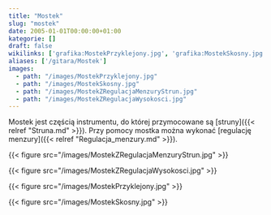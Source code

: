 ```yaml
---
title: "Mostek"
slug: "mostek"
date: 2005-01-01T00:00:00+01:00
kategorie: []
draft: false
wikilinks: ['grafika:MostekPrzyklejony.jpg', 'grafika:MostekSkosny.jpg', 'grafika:MostekZRegulacjaMenzuryStrun.jpg', 'grafika:MostekZRegulacjaWysokosci.jpg', 'regulacja_menzury', 'struna']
aliases: ['/gitara/Mostek']
images:
  - path: "/images/MostekPrzyklejony.jpg"
  - path: "/images/MostekSkosny.jpg"
  - path: "/images/MostekZRegulacjaMenzuryStrun.jpg"
  - path: "/images/MostekZRegulacjaWysokosci.jpg"
---
```

Mostek jest częścią instrumentu, do której przymocowane są
[struny]({{< relref "Struna.md" >}}). Przy pomocy mostka można wykonać [regulację
menzury]({{< relref "Regulacja_menzury.md" >}}).

{{< figure src="/images/MostekZRegulacjaMenzuryStrun.jpg" >}}

{{< figure src="/images/MostekZRegulacjaWysokosci.jpg" >}}

{{< figure src="/images/MostekPrzyklejony.jpg" >}}

{{< figure src="/images/MostekSkosny.jpg" >}}
